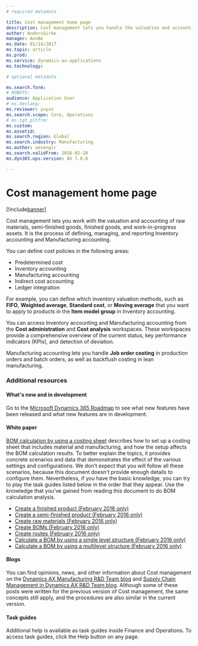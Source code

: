 ```yaml
---
# required metadata

title: Cost management home page
description: Cost management lets you handle the valuation and accounting of raw materials, semi-finished goods, finished goods, and work in progress assets. 
author: AndersGirke
manager: AnnBe
ms.date: 01/14/2017
ms.topic: article
ms.prod:
ms.service: dynamics-ax-applications
ms.technology:

# optional metadata

ms.search.form: 
# ROBOTS:
audience: Application User
# ms.devlang: 
ms.reviewer: yuyus
ms.search.scope: Core, Operations
# ms.tgt_pltfrm:
ms.custom: 
ms.assetid: 
ms.search.region: Global
ms.search.industry: Manufacturing
ms.author: aevengir
ms.search.validFrom: 2016-02-28
ms.dyn365.ops.version: AX 7.0.0

---
```


# Cost management home page

[!include[banner](../includes/banner.md)]

Cost management lets you work with the valuation and accounting of raw materials, semi-finished goods, finished goods, and work-in-progress assets. It is the process of defining, managing, and reporting Inventory accounting and Manufacturing accounting.

You can define cost policies in the following areas: 
-  Predetermined cost	 
-  Inventory accounting
-  Manufacturing accounting
-  Indirect cost accounting
-  Ledger integration

For example, you can define which inventory valuation methods, such as **FIFO**, **Weighted average**, **Standard cost**, or **Moving average** that you want to apply to products in the **Item model group** in Inventory accounting.

You can access Inventory accounting and Manufacturing accounting from the **Cost administration** and **Cost analysis** workspaces. These workspaces provide a comprehensive overview of the current status, key performance indicators (KPIs), and detection of deviation. 

Manufacturing accounting lets you handle **Job order costing** in production orders and batch orders, as well as backflush costing in lean manufacturing.

### Additional resources

#### What's new and in development

Go to the [Microsoft Dynamics 365 Roadmap](https://roadmap.dynamics.com/) to see what new features have been released and what new 
features are in development. 

#### White paper
[BOM calculation by using a costing sheet](https://mbs.microsoft.com/customersource/northamerica/AX/learning/documentation/white-papers/365operationsbomcalsheet) describes how to set up a costing sheet that includes material and manufacturing, and how the setup affects the BOM calculation results. To better explain the topics, it provides concrete scenarios and data that demonstrates the effect of the various settings and configurations. We don’t expect that you will follow all these scenarios, because this document doesn't provide enough details to configure them. Nevertheless, if you have the basic knowledge, you can try to play the task guides listed below in the order that they appear. Use the knowledge that you’ve gained from reading this document to do BOM calculation analysis. 

-  [Create a finished product (February 2016 only)](../supply-chain/cost-management/tasks/create-finished-product-2016-02.md)
-  [Create a semi-finished product (February 2016 only)](../supply-chain/cost-management/tasks/create-semi-finished-product-2016-02.md)
-  [Create raw materials (February 2016 only)](../supply-chain/cost-management/tasks/create-raw-materials-2016-02.md)
-  [Create BOMs (February 2016 only)](../supply-chain/cost-management/tasks/create-boms-2016-02.md)
-  [Create routes (February 2016 only)](../supply-chain/cost-management/tasks/create-routes-2016-02.md)
-  [Calculate a BOM by using a single level structure (February 2016 only)](../supply-chain/cost-management/tasks/calculate-bom-single-level-structure-2016-02.md)
-  [Calculate a BOM by using a multilevel structure (February 2016 only)](../supply-chain/cost-management/tasks/calculate-bom-multilevel-structure-2016-02.md)


#### Blogs
You can find opinions, news, and other information about Cost management on the [Dynamics AX Manufacturing R&D Team blog](https://blogs.msdn.microsoft.com/axmfg) and [Supply Chain Management in Dynamics AX R&D Team blog](https://blogs.msdn.microsoft.com/dynamicsaxscm). Although some of these posts were written for the previous version of Cost management, the same concepts still apply, and the procedures are also similar in the current version.

#### Task guides
Additional help is available as task guides inside Finance and Operations. To access task guides, click the Help button on any page.

